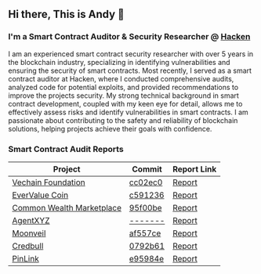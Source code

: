 ## Hi there, This is Andy 👋

### I'm a Smart Contract Auditor & Security Researcher @ [Hacken](https://www.hacken.io/)

I am an experienced smart contract security researcher with over 5 years in the blockchain industry, specializing in identifying vulnerabilities and ensuring the security of smart contracts. Most recently, I served as a smart contract auditor at Hacken, where I conducted comprehensive audits, analyzed code for potential exploits, and provided recommendations to improve the projects security. My strong technical background in smart contract development, coupled with my keen eye for detail, allows me to effectively assess risks and identify vulnerabilities in smart contracts. I am passionate about contributing to the safety and reliability of blockchain solutions, helping projects achieve their goals with confidence.

### Smart Contract Audit Reports

| Project | Commit | Report Link |
| -------- | -------- | -------- |
| [Vechain Foundation](https://vechain.org/)| [cc02ec0](https://github.com/vechain/nft-maas-sc)     | [Report](https://audits.hacken.io/vechain-foundation/sca-vechain-basemarketplace-jun2024/)  |
| [EverValue Coin](https://evervaluecoin.com/)| [c591236](https://github.com/devervalue/orderbook)     | [Report](https://hacken.io/audits/evervalue-coin/sca-evervalue-coin-orderbook-nov2024/)  |
| [Common Wealth Marketplace](http://common-wealth.io/)| [95f00be](https://github.com/CommonWealthDAO/commonwealth-contracts)     | [Report](https://hacken.io/audits/common-wealth/sca-common-wealth-marketplace-sep2024/)  |
| [AgentXYZ](https://www.agentxyz.io/)| [-------](https://basescan.org/address/0x44892Dc196d250FebD725b7fc6c223d771ED8b9c)     | [Report](https://hacken.io/audits/agentxyz/sca-agentxyz-token-jan2025/)  |
| [Moonveil](https://moonveil.gg/)| [af557ce](https://github.com/MoonveilEntertainment/moonveil-contracts)     | [Report](https://hacken.io/audits/moonveil/sca-moonveil-moonveil-contracts-jan2025/)  |
| [Credbull](https://credbull.io/)| [0792b61](https://github.com/credbull/credbull-defi)     | [Report](https://hacken.io/audits/credbull/sca-re-audit-credbull-token-oct2024/)  |
| [PinLink](http://pinlink.io/)| [e95984e](https://github.com/PinLinkNetwork/PinLink_SmartContract_PinStaking)     | [Report](https://hacken.io/audits/pinlink/sca-pinlink-smart-contract-aug2024/)  |